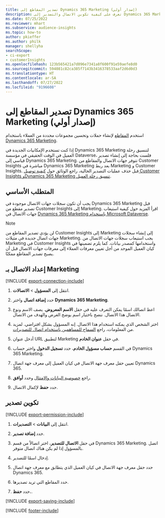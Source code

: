 ```yaml
---
title: تصدير المقاطع إلى Dynamics 365 Marketing (إصدار أولي)
description: تعرف على كيفية تكوين الاتصال والتصدير إلى Dynamics 365 Marketing.
ms.date: 07/25/2022
ms.reviewer: mhart
ms.subservice: audience-insights
ms.topic: how-to
author: pkieffer
ms.author: philk
manager: shellyha
searchScope:
- ci-export
- customerInsights
ms.openlocfilehash: 123b565421a7d096e7341a8f600f91e59aefe8d0
ms.sourcegitcommit: 594081c82ca385f7143b3416378533aaf2d6d0d3
ms.translationtype: HT
ms.contentlocale: ar-SA
ms.lasthandoff: 07/27/2022
ms.locfileid: "9196608"
---
```

# <a name="export-segments-to-dynamics-365-marketing-preview"></a>تصدير المقاطع إلى Dynamics 365 Marketing (إصدار أولي)

استخدم [المقاطع](segments.md) لإنشاء حملات وتحسين مجموعات محددة من العملاء باستخدام [Dynamics 365 Marketing](/dynamics365/marketing/customer-insights-segments).

إذا كنت تستخدم الإمكانيات الجديدة في Dynamics 365 Marketing لتنسيق رحلة العميل في الوقت الحقيقي في مؤسسة Dataverse، فلست بحاجة إلى إنشاء تصدير قياسي إلى Dynamics 365 Marketing. تتوفر جهات الاتصال والمقاطع من Customer Insights مباشرة في Dynamics 365 Marketing بعد ربط Marketing و Customer Insights. قبل حذف عمليات التصدير الحالية، راجع الوثائق حول [كيفية توصيل Customer Insights وDynamics 365 Marketing تنسيق رحلة العميل](/dynamics365/marketing/real-time-marketing-ci-profile).

## <a name="prerequisite"></a>المتطلب الأساسي

يجب أن تكون سجلات جهات الاتصال موجودة في Dynamics 365 Marketing قبل تصدير مقطع من Customer Insights إلى Marketing. اقرأ المزيد حول كيفية استيعاب جهات الاتصال في [Dynamics 365 Marketing باستخدام Microsoft Dataverse](connect-dataverse-managed-lake.md).

> [!NOTE]
> لن يؤدي تصدير المقاطع من Customer Insights إلى Marketing إلى إنشاء سجلات جهات اتصال جديدة في مثيلات Marketing. يجب استيعاب سجلات جهات الاتصال من Marketing في Customer Insights واستخدامها كمصدر بيانات. كما يلزم تضمينها في كيان العميل الموحد من أجل تعيين معرفات العملاء إلى معرفات جهات الاتصال قبل أن يصبح تصدير المقاطع ممكنًا.

## <a name="set-up-connection-to-marketing"></a>إعداد الاتصال بـ Marketing

[!INCLUDE [export-connection-include](includes/export-connection-admn.md)]

1. انتقل إلى **المسؤول** > **الاتصالات**.

1. حدد **إضافة اتصال** واختر **Dynamics 365 Marketing**.

1. اعط اتصالك اسمًا يمكن التعرف عليه في حقل **الاسم المعروض**. يصف الاسم ونوع الاتصال هذا الاتصال. ننصح باختيار اسم يوضح الغرض والهدف من الاتصال.

1. اختر الشخص الذي يمكنه استخدام هذا الاتصال. إنه المسؤول بشكل افتراضي. لمزيد من المعلومات، راجع [السماح للمساهمين باستخدام اتصال للتصديرات](connections.md#allow-contributors-to-use-a-connection-for-exports).

1. أدخل عنوان URL لتطبيق Marketing‎ في حقل **عنوان الخادم**.

1. في القسم **حساب مسؤول الخادم**، حدد **تسجيل الدخول** واختر حساب Dynamics 365 Marketing‎.

1. تعيين حقل معرف جهة الاتصال في كيان العميل إلى معرف جهة اتصال Dynamics 365.

1. راجع [خصوصية البيانات والامتثال](connections.md#data-privacy-and-compliance) وحدد **أوافق**.

1. حدد **حفظ** لإكمال الاتصال.

## <a name="configure-an-export"></a>تكوين تصدير

[!INCLUDE [export-permission-include](includes/export-permission.md)]

1. انتقل إلى **البيانات** > **التصديرات**.

1. حدد **إضافة تصدير**.

1. في حقل **الاتصال للتصدير**، اختر اتصالاً من قسم Dynamics 365 Marketing. اتصل بالمسؤول إذا لم يكن هناك اتصال متوفر.

1. إدخال اسمًا للتصدير.

1. حدد حقل معرف جهة الاتصال في كيان العميل الذي يتطابق مع معرف جهة اتصال Dynamics 365.

1. حدد المقاطع التي تريد تصديرها.

1. حدد **حفظ.**.

[!INCLUDE [export-saving-include](includes/export-saving.md)]

[!INCLUDE [footer-include](includes/footer-banner.md)]
